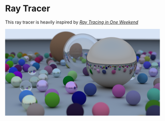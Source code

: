 # Ray Tracer

This ray tracer is heavily inspired by [_Ray Tracing in One Weekend_](https://raytracing.github.io/books/RayTracingInOneWeekend.html)

![Balls](results/balls.png)

<!-- [_Ray Tracing: The Next Week_](https://raytracing.github.io/books/RayTracingTheNextWeek.html) -->